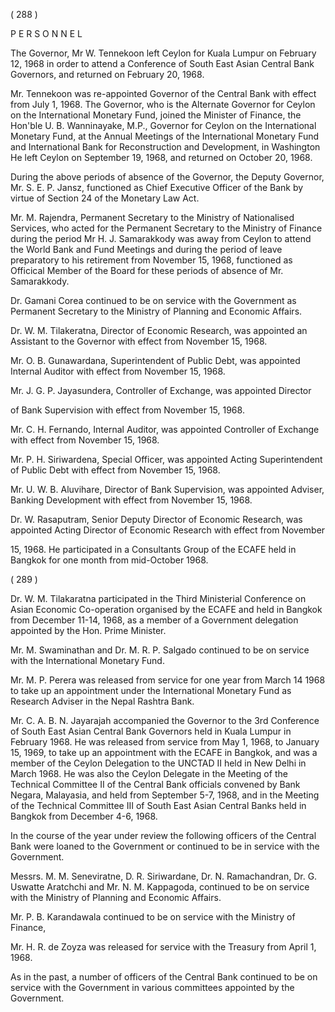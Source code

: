 ( 288 )

P E R S O N N E L

The Governor, Mr W. Tennekoon left Ceylon for Kuala Lumpur on February 12, 1968 in order to attend a Conference of South East Asian Central Bank Governors, and returned on February 20, 1968.

Mr. Tennekoon was re-appointed Governor of the Central Bank with effect from July 1, 1968. The Governor, who is the Alternate Governor for Ceylon on the International Monetary Fund, joined the Minister of Finance, the Hon'ble U. B. Wanninayake, M.P., Governor for Ceylon on the International Monetary Fund, at the Annual Meetings of the International Monetary Fund and International Bank for Reconstruction and Development, in Washington He left Ceylon on September 19, 1968, and returned on October 20, 1968.

During the above periods of absence of the Governor, the Deputy Gover­nor, Mr. S. E. P. Jansz, functioned as Chief Executive Officer of the Bank by virtue of Section 24 of the Monetary Law Act.

Mr. M. Rajendra, Permanent Secretary to the Ministry of Nationalised Services, who acted for the Permanent Secretary to the Ministry of Finance during the period Mr H. J. Samarakkody was away from Ceylon to attend the World Bank and Fund Meetings and during the period of leave preparatory to his retirement from November 15, 1968, functioned as Officical Member of the Board for these periods of absence of Mr. Samarakkody.

Dr. Gamani Corea continued to be on service with the Government as Permanent Secretary to the Ministry of Planning and Economic Affairs.

Dr. W. M. Tilakeratna, Director of Economic Research, was appointed an Assistant to the Governor with effect from November 15, 1968.

Mr. O. B. Gunawardana, Superintendent of Public Debt, was appointed Internal Auditor with effect from November 15, 1968.

Mr. J. G. P. Jayasundera, Controller of Exchange, was appointed Director

of Bank Supervision with effect from November 15, 1968.

Mr. C. H. Fernando, Internal Auditor, was appointed Controller of Exchange with effect from November 15, 1968.

Mr. P. H. Siriwardena, Special Officer, was appointed Acting Superin­tendent of Public Debt with effect from November 15, 1968.

Mr. U. W. B. Aluvihare, Director of Bank Supervision, was appointed Adviser, Banking Development with effect from November 15, 1968.

Dr. W. Rasaputram, Senior Deputy Director of Economic Research, was appointed Acting Director of Economic Research with effect from November

15, 1968. He participated in a Consultants Group of the ECAFE held in Bangkok for one month from mid-October 1968.

( 289 )

Dr. W. M. Tilakaratna participated in the Third Ministerial Conference on Asian Economic Co-operation organised by the ECAFE and held in Bangkok from December 11-14, 1968, as a member of a Government delegation appointed by the Hon. Prime Minister.

Mr. M. Swaminathan and Dr. M. R. P. Salgado continued to be on service with the International Monetary Fund.

Mr. M. P. Perera was released from service for one year from March 14 1968 to take up an appointment under the International Monetary Fund as Research Adviser in the Nepal Rashtra Bank.

Mr. C. A. B. N. Jayarajah accompanied the Governor to the 3rd Conference of South East Asian Central Bank Governors held in Kuala Lumpur in February 1968. He was released from service from May 1, 1968, to January 15, 1969, to take up an appointment with the ECAFE in Bangkok, and was a member of the Ceylon Delegation to the UNCTAD II held in New Delhi in March 1968. He was also the Ceylon Delegate in the Meeting of the Technical Committee II of the Central Bank officials convened by Bank Negara, Malayasia, and held from September 5-7, 1968, and in the Meeting of the Technical Committee III of South East Asian Central Banks held in Bangkok from December 4-6, 1968.

In the course of the year under review the following officers of the Central Bank were loaned to the Government or continued to be in service with the Government.

Messrs. M. M. Seneviratne, D. R. Siriwardane, Dr. N. Ramachandran, Dr. G. Uswatte Aratchchi and Mr. N. M. Kappagoda, continued to be on service with the Ministry of Planning and Economic Affairs.

Mr. P. B. Karandawala continued to be on service with the Ministry of Finance,

Mr. H. R. de Zoyza was released for service with the Treasury from April 1, 1968.

As in the past, a number of officers of the Central Bank continued to be on service with the Government in various committees appointed by the Government.